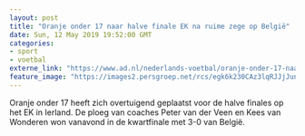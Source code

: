 ```yaml
---
layout: post
title: "Oranje onder 17 naar halve finale EK na ruime zege op België"
date: Sun, 12 May 2019 19:52:00 GMT
categories: 
- sport 
- voetbal 
externe_link: "https://www.ad.nl/nederlands-voetbal/oranje-onder-17-naar-halve-finale-ek-na-ruime-zege-op-belgie~ab302470/"
feature_image: "https://images2.persgroep.net/rcs/egk6k230CAz3lqRJJjJunYpfxk8/diocontent/147721746/_fitwidth/400/?appId=21791a8992982cd8da851550a453bd7f&quality=0.7"
---
```


Oranje onder 17 heeft zich overtuigend geplaatst voor de halve finales op het EK in Ierland. De ploeg van coaches Peter van der Veen en Kees van Wonderen won vanavond in de kwartfinale met 3-0 van België.
